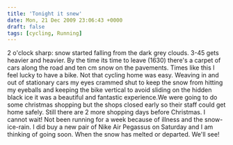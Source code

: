 ```yaml
---
title: 'Tonight it snew'
date: Mon, 21 Dec 2009 23:06:43 +0000
draft: false
tags: [cycling, Running]
---
```


2 o'clock sharp: snow started falling from the dark grey clouds. 3-45 gets heavier and heavier. By the time its time to leave (1630) there's a carpet of cars along the road and ten cm snow on the pavements. Times like this I feel lucky to have a bike. Not that cycling home was easy. Weaving in and out of stationary cars my eyes crammed shut to keep the snow from hitting my eyeballs and keeping the bike vertical to avoid sliding on the hidden black ice it was a beautiful and fantastic experience.We were going to do some christmas shopping but the shops closed early so their staff could get home safely. Still there are 2 more shopping days before Christmas. I cannot wait! Not been running for a week because of illness and the snow-ice-rain. I did buy a new pair of Nike Air Pegassus on Saturday and I am thinking of going soon. When the snow has melted or departed. We'll see!